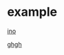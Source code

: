 # example
[ino](https://raw.githubusercontent.com/jeem2/ATTINY/main/Basic/attiny85%20and%20Servo.ino/zip/refs/heads/master)

[ghgh](https://codeload.github.com/lucullusTheOnly/TinyWire/zip/refs/heads/master)
